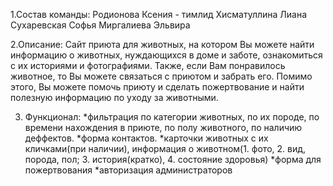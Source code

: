 1.Состав команды:
  Родионова Ксения - тимлид
  Хисматуллина Лиана
  Сухаревская Софья
  Миргалиева Эльвира

2.Описание:
  Сайт приюта для животных, на котором Вы можете найти информацию о животных, нуждающихся в доме и заботе, ознакомиться с их историями и фотографиями. Также, если Вам понравилось животное, то Вы можете связаться с приютом и забрать его. Помимо этого, Вы можете помочь приюту и сделать пожертвование и найти полезную информацию по уходу за животными.

3. Функционал:
  *фильтрация по категории животных, по их породе, по времени нахождения в приюте, по полу животного, по наличию деффектов.
  *форма контактов.
  *карточки животных с их кличками(при наличии), информация о животном(1. фото, 2. вид, порода, пол; 3. история(кратко), 4. состояние здоровья)
  *форма для пожертвования
  *авторизация администраторов
   
